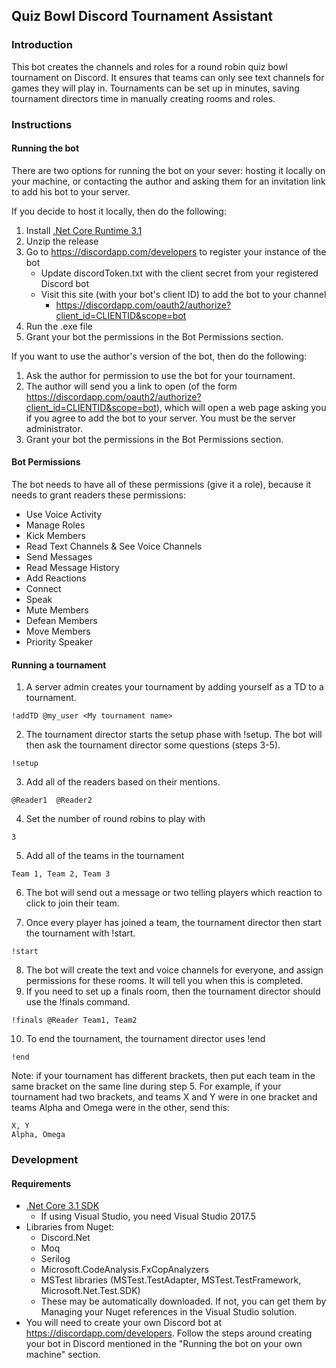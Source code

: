 ## Quiz Bowl Discord Tournament Assistant

### Introduction

This bot creates the channels and roles for a round robin quiz bowl tournament on Discord. It ensures that teams can only see text channels for games they will play in. Tournaments can be set up in minutes, saving tournament directors time in manually creating rooms and roles.


### Instructions

#### Running the bot

There are two options for running the bot on your sever: hosting it locally on your machine, or contacting the author and asking them for an invitation link to add his bot to your server.

If you decide to host it locally, then do the following:

1. Install [.Net Core Runtime 3.1](https://dotnet.microsoft.com/download/dotnet-core/3.1)  
2. Unzip the release
3. Go to https://discordapp.com/developers to register your instance of the bot
    - Update discordToken.txt with the client secret from your registered Discord bot
    - Visit this site (with your bot's client ID) to add the bot to your channel
      - https://discordapp.com/oauth2/authorize?client_id=CLIENTID&scope=bot
4. Run the .exe file
5. Grant your bot the permissions in the Bot Permissions section.

If you want to use the author's version of the bot, then do the following:

1. Ask the author for permission to use the bot for your tournament.
2. The author will send you a link to open (of the form https://discordapp.com/oauth2/authorize?client_id=CLIENTID&scope=bot), which will open a web page asking you if you agree to add the bot to your server. You must be the server administrator.
3. Grant your bot the permissions in the Bot Permissions section.

#### Bot Permissions

The bot needs to have all of these permissions (give it a role), because it needs to grant readers these permissions:

- Use Voice Activity
- Manage Roles
- Kick Members
- Read Text Channels & See Voice Channels
- Send Messages
- Read Message History
- Add Reactions
- Connect
- Speak
- Mute Members
- Defean Members
- Move Members
- Priority Speaker

#### Running a tournament

  1. A server admin creates your tournament by adding yourself as a TD to a tournament.
  
    !addTD @my_user <My tournament name>

  2. The tournament director starts the setup phase with !setup. The bot will then ask the tournament director some questions (steps 3-5).

    !setup

  3. Add all of the readers based on their mentions.

    @Reader1  @Reader2

  4. Set the number of round robins to play with

    3

  5. Add all of the teams in the tournament

    Team 1, Team 2, Team 3

  6. The bot will send out a message or two telling players which reaction to click to join their team.

  7. Once every player has joined a team, the tournament director then start the tournament with !start.

    !start

  8. The bot will create the text and voice channels for everyone, and assign permissions for these rooms. It will tell you when this is completed.
  9. If you need to set up a finals room, then the tournament director should use the !finals command.

    !finals @Reader Team1, Team2

  10. To end the tournament, the tournament director uses !end

    !end

Note: if your tournament has different brackets, then put each team in the same bracket on the same line during step 5. For example, if your tournament had two brackets, and teams X and Y were in one bracket and teams Alpha and Omega were in the other, send this:

    X, Y
    Alpha, Omega


### Development

#### Requirements

- [.Net Core 3.1 SDK](https://dotnet.microsoft.com/download/dotnet-core/3.1)
  - If using Visual Studio, you need Visual Studio 2017.5
- Libraries from Nuget:
  - Discord.Net
  - Moq
  - Serilog
  - Microsoft.CodeAnalysis.FxCopAnalyzers
  - MSTest libraries (MSTest.TestAdapter, MSTest.TestFramework, Microsoft.Net.Test.SDK)
  - These may be automatically downloaded. If not, you can get them by Managing your Nuget references in the Visual Studio solution.
- You will need to create your own Discord bot at https://discordapp.com/developers. Follow the steps around creating your bot in Discord mentioned in the "Running the bot on your own machine" section.